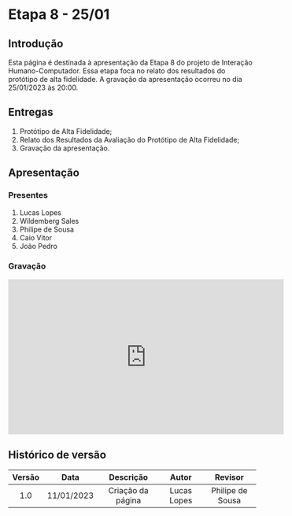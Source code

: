 # Etapa 8 - 25/01

## Introdução
Esta página é destinada à apresentação da Etapa 8 do projeto de Interação Humano-Computador. Essa etapa foca no relato dos resultados do protótipo de alta fidelidade. A gravação da apresentação ocorreu no dia 25/01/2023 às 20:00.

## Entregas
<ol>
    <li>Protótipo de Alta Fidelidade;</li>
    <li>Relato dos Resultados da Avaliação do Protótipo de Alta Fidelidade;</li>
    <li>Gravação da apresentação.</li>
</ol>

## Apresentação

### Presentes
<ol>
    <li>Lucas Lopes</li>
    <li>Wildemberg Sales</li>
    <li>Philipe de Sousa</li>
    <li>Caio Vitor</li>
    <li>João Pedro</li>
</ol>

### Gravação
<iframe width="560" height="315" src="https://www.youtube.com/embed/SD6fOxJ1nxk?start=8" title="YouTube video player" frameborder="0" allow="accelerometer; autoplay; clipboard-write; encrypted-media; gyroscope; picture-in-picture; web-share" allowfullscreen></iframe>

## Histórico de versão
| Versão | Data | Descrição | Autor | Revisor |
| :----: | :--: | :-------: | :---: | :-----: |
| 1.0 | 11/01/2023 | Criação da página | Lucas Lopes | Philipe de Sousa |